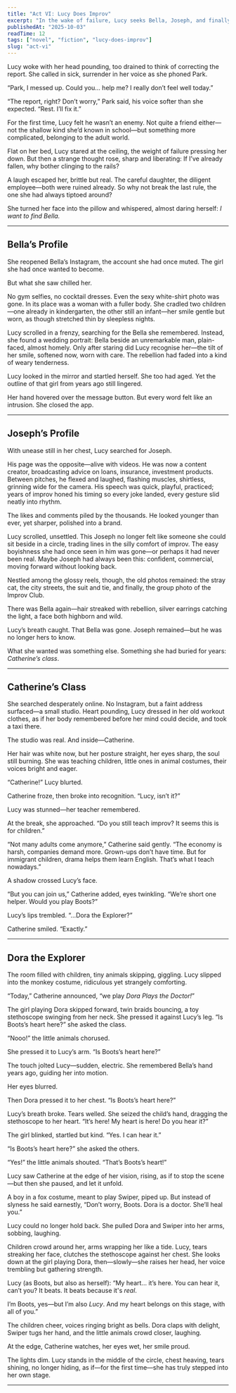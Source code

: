 ```yaml
---
title: "Act VI: Lucy Does Improv" 
excerpt: "In the wake of failure, Lucy seeks Bella, Joseph, and finally Catherine—only to find her heart again in the most unexpected stage." 
publishedAt: "2025-10-03" 
readTime: 12
tags: ["novel", "fiction", "lucy-does-improv"] 
slug: "act-vi" 
---
```


Lucy woke with her head pounding, too drained to think of correcting the report. She called in sick, surrender in her voice as she phoned Park.  

“Park, I messed up. Could you… help me? I really don’t feel well today.”  

“The report, right? Don’t worry,” Park said, his voice softer than she expected. “Rest. I’ll fix it.”  

For the first time, Lucy felt he wasn’t an enemy. Not quite a friend either—not the shallow kind she’d known in school—but something more complicated, belonging to the adult world.  

Flat on her bed, Lucy stared at the ceiling, the weight of failure pressing her down. But then a strange thought rose, sharp and liberating: If I’ve already fallen, why bother clinging to the rails?

A laugh escaped her, brittle but real. The careful daughter, the diligent employee—both were ruined already. So why not break the last rule, the one she had always tiptoed around?

She turned her face into the pillow and whispered, almost daring herself: *I want to find Bella.* 

---

## Bella’s Profile  

She reopened Bella’s Instagram, the account she had once muted. The girl she had once wanted to become.  

But what she saw chilled her.  

No gym selfies, no cocktail dresses. Even the sexy white-shirt photo was gone. In its place was a woman with a fuller body. She cradled two children—one already in kindergarten, the other still an infant—her smile gentle but worn, as though stretched thin by sleepless nights. 

Lucy scrolled in a frenzy, searching for the Bella she remembered. Instead, she found a wedding portrait: Bella beside an unremarkable man, plain-faced, almost homely. Only after staring did Lucy recognise her—the tilt of her smile, softened now, worn with care. The rebellion had faded into a kind of weary tenderness.  

Lucy looked in the mirror and startled herself. She too had aged. Yet the outline of that girl from years ago still lingered.  

Her hand hovered over the message button. But every word felt like an intrusion. She closed the app.  

---

## Joseph’s Profile  

With unease still in her chest, Lucy searched for Joseph.

His page was the opposite—alive with videos. He was now a content creator, broadcasting advice on loans, insurance, investment products. Between pitches, he flexed and laughed, flashing muscles, shirtless, grinning wide for the camera. His speech was quick, playful, practiced; years of improv honed his timing so every joke landed, every gesture slid neatly into rhythm.

The likes and comments piled by the thousands. He looked younger than ever, yet sharper, polished into a brand.

Lucy scrolled, unsettled. This Joseph no longer felt like someone she could sit beside in a circle, trading lines in the silly comfort of improv. The easy boyishness she had once seen in him was gone—or perhaps it had never been real. Maybe Joseph had always been this: confident, commercial, moving forward without looking back.

Nestled among the glossy reels, though, the old photos remained: the stray cat, the city streets, the suit and tie, and finally, the group photo of the Improv Club.

There was Bella again—hair streaked with rebellion, silver earrings catching the light, a face both highborn and wild.

Lucy’s breath caught. That Bella was gone. Joseph remained—but he was no longer hers to know.

What she wanted was something else. Something she had buried for years: *Catherine’s class*.

---

## Catherine’s Class  

She searched desperately online. No Instagram, but a faint address surfaced—a small studio. Heart pounding, Lucy dressed in her old workout clothes, as if her body remembered before her mind could decide, and took a taxi there.  

The studio was real. And inside—Catherine.  

Her hair was white now, but her posture straight, her eyes sharp, the soul still burning. She was teaching children, little ones in animal costumes, their voices bright and eager.  

“Catherine!” Lucy blurted.  

Catherine froze, then broke into recognition. “Lucy, isn’t it?”  

Lucy was stunned—her teacher remembered.  

At the break, she approached. “Do you still teach improv? It seems this is for children.”  

“Not many adults come anymore,” Catherine said gently. “The economy is harsh, companies demand more. Grown-ups don’t have time. But for immigrant children, drama helps them learn English. That’s what I teach nowadays.”  

A shadow crossed Lucy’s face.  

“But you can join us,” Catherine added, eyes twinkling. “We’re short one helper. Would you play Boots?”  

Lucy’s lips trembled. “…Dora the Explorer?”  

Catherine smiled. “Exactly.”  

---

## Dora the Explorer  

The room filled with children, tiny animals skipping, giggling. Lucy slipped into the monkey costume, ridiculous yet strangely comforting.  

“Today,” Catherine announced, “we play *Dora Plays the Doctor!*”  

The girl playing Dora skipped forward, twin braids bouncing, a toy stethoscope swinging from her neck. She pressed it against Lucy’s leg. “Is Boots’s heart here?” she asked the class.  

“Nooo!” the little animals chorused.  

She pressed it to Lucy’s arm. “Is Boots’s heart here?”  

The touch jolted Lucy—sudden, electric. She remembered Bella’s hand years ago, guiding her into motion.  

Her eyes blurred.  

Then Dora pressed it to her chest. “Is Boots’s heart here?”  

Lucy’s breath broke. Tears welled. She seized the child’s hand, dragging the stethoscope to her heart. “It’s here! My heart is here! Do you hear it?”  

The girl blinked, startled but kind. “Yes. I can hear it.”  

“Is Boots’s heart here?” she asked the others.  

“Yes!” the little animals shouted. “That’s Boots’s heart!”  

Lucy saw Catherine at the edge of her vision, rising, as if to stop the scene—but then she paused, and let it unfold.  

A boy in a fox costume, meant to play Swiper, piped up. But instead of slyness he said earnestly, “Don’t worry, Boots. Dora is a doctor. She’ll heal you.”  

Lucy could no longer hold back. She pulled Dora and Swiper into her arms, sobbing, laughing.

Children crowd around her, arms wrapping her like a tide. Lucy, tears streaking her face, clutches the stethoscope against her chest. She looks down at the girl playing Dora, then—slowly—she raises her head, her voice trembling but gathering strength.

Lucy (as Boots, but also as herself):
“My heart… it’s here. You can hear it, can’t you? It beats. It beats because it's *real*.

I’m Boots, yes—but I’m also *Lucy*. And my heart belongs on this stage, with all of you.”

The children cheer, voices ringing bright as bells. Dora claps with delight, Swiper tugs her hand, and the little animals crowd closer, laughing.

At the edge, Catherine watches, her eyes wet, her smile proud.

The lights dim. Lucy stands in the middle of the circle, chest heaving, tears shining, no longer hiding, as if—for the first time—she has truly stepped into her own stage.

---

